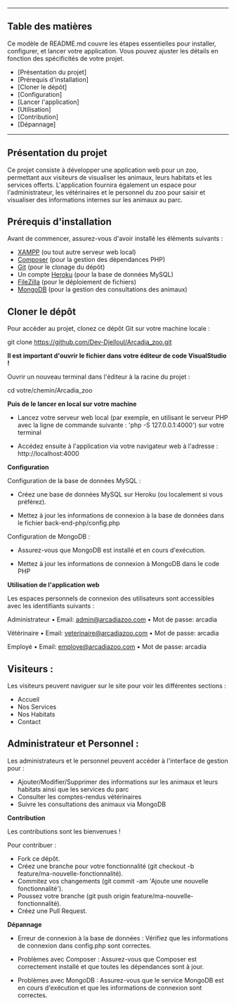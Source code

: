 ___________________________________________________________________________________________


## Table des matières

Ce modèle de README.md couvre les étapes essentielles pour installer, configurer, et lancer votre application. Vous pouvez ajuster les détails en fonction des spécificités de votre projet.


- [Présentation du projet]
- [Prérequis d'installation]
- [Cloner le dépôt]
- [Configuration]
- [Lancer l'application]
- [Utilisation]
- [Contribution]
- [Dépannage]


___________________________________________________________________________________________



## Présentation du projet

Ce projet consiste à développer une application web pour un zoo, permettant aux visiteurs de visualiser les animaux, leurs habitats et les services offerts. L'application fournira également un espace pour l'administrateur, les vétérinaires et le personnel du zoo pour saisir et visualiser des informations internes sur les animaux au parc.



## Prérequis d'installation

Avant de commencer, assurez-vous d'avoir installé les éléments suivants :

- [XAMPP](https://www.apachefriends.org/index.html) (ou tout autre serveur web local)
- [Composer](https://getcomposer.org/) (pour la gestion des dépendances PHP)
- [Git](https://git-scm.com/) (pour le clonage du dépôt)
- Un compte [Heroku](https://www.heroku.com/) (pour la base de données MySQL)
- [FileZilla](https://filezilla-project.org/) (pour le déploiement de fichiers)
- [MongoDB](https://www.mongodb.com/) (pour la gestion des consultations des animaux)


## Cloner le dépôt

Pour accéder au projet, clonez ce dépôt Git sur votre machine locale :

git clone https://github.com/Dev-Djelloul/Arcadia_zoo.git


**Il est important d'ouvrir le fichier dans votre éditeur de code VisualStudio !** 

Ouvrir un nouveau terminal dans l'éditeur à la racine du projet : 

cd votre/chemin/Arcadia_zoo  


**Puis de le lancer en local sur votre machine**

- Lancez votre serveur web local (par exemple, en utilisant le serveur PHP avec la ligne de commande suivante : 'php -S 127.0.0.1:4000') sur votre terminal 

- Accédez ensuite à l'application via votre navigateur web à l'adresse : http://localhost:4000


**Configuration**

Configuration de la base de données MySQL :

- Créez une base de données MySQL sur Heroku (ou localement si vous préférez).

- Mettez à jour les informations de connexion à la base de données dans le fichier back-end-php/config.php

Configuration de MongoDB : 

- Assurez-vous que MongoDB est installé et en cours d'exécution.

- Mettez à jour les informations de connexion à MongoDB dans le code PHP 


**Utilisation de l'application web**

Les espaces personnels de connexion des utilisateurs sont accessibles avec les identifiants suivants : 

Administrateur
• Email: admin@arcadiazoo.com
• Mot de passe: arcadia

Vétérinaire
• Email: veterinaire@arcadiazoo.com
• Mot de passe: arcadia

Employé
• Email: employe@arcadiazoo.com
• Mot de passe: arcadia


## Visiteurs :

Les visiteurs peuvent naviguer sur le site pour voir les différentes sections :

- Accueil
- Nos Services
- Nos Habitats
- Contact

## Administrateur et Personnel :

Les administrateurs et le personnel peuvent accéder à l'interface de gestion pour :

- Ajouter/Modifier/Supprimer des informations sur les animaux et leurs habitats ainsi que les services du parc
- Consulter les comptes-rendus vétérinaires
- Suivre les consultations des animaux via MongoDB
 


**Contribution**

Les contributions sont les bienvenues !

Pour contribuer :

- Fork ce dépôt.
- Créez une branche pour votre fonctionnalité (git checkout -b feature/ma-nouvelle-fonctionnalité).
- Commitez vos changements (git commit -am 'Ajoute une nouvelle fonctionnalité').
- Poussez votre branche (git push origin feature/ma-nouvelle-fonctionnalité).
- Créez une Pull Request.


**Dépannage**

- Erreur de connexion à la base de données : Vérifiez que les informations de connexion dans config.php sont correctes.

- Problèmes avec Composer : Assurez-vous que Composer est correctement installé et que toutes les dépendances sont à jour.

- Problèmes avec MongoDB : Assurez-vous que le service MongoDB est en cours d'exécution et que les informations de connexion sont correctes.




